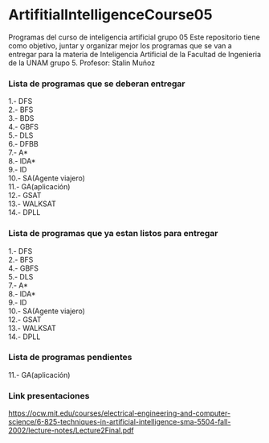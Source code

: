 # ArtifitialIntelligenceCourse05
Programas del curso de inteligencia artificial grupo 05
Este repositorio tiene como objetivo, juntar y organizar mejor los programas que se van a entregar para la materia de Inteligencia Artificial de la Facultad de Ingenieria de la UNAM grupo 5. Profesor: Stalin Muñoz

### Lista de programas que se deberan entregar

1.-  DFS <br />
2.-  BFS <br />
3.-  BDS <br />
4.-  GBFS <br />
5.-  DLS <br />
6.-  DFBB <br />
7.-  A* <br />
8.-  IDA* <br />
9.-  ID <br />
10.- SA(Agente viajero) <br />
11.- GA(aplicación) <br />
12.- GSAT <br />
13.- WALKSAT <br />
14.- DPLL <br />

### Lista de programas que ya estan listos para entregar

1.-  DFS <br />
2.-  BFS <br />
4.-  GBFS <br />
5.-  DLS <br />
7.-  A* <br />
8.-  IDA* <br />
9.-  ID <br />
10.- SA(Agente viajero) <br />
12.- GSAT <br />
13.- WALKSAT <br />
14.- DPLL <br />

### Lista de programas pendientes

11.- GA(aplicación) <br />

### Link presentaciones
https://ocw.mit.edu/courses/electrical-engineering-and-computer-science/6-825-techniques-in-artificial-intelligence-sma-5504-fall-2002/lecture-notes/Lecture2Final.pdf
